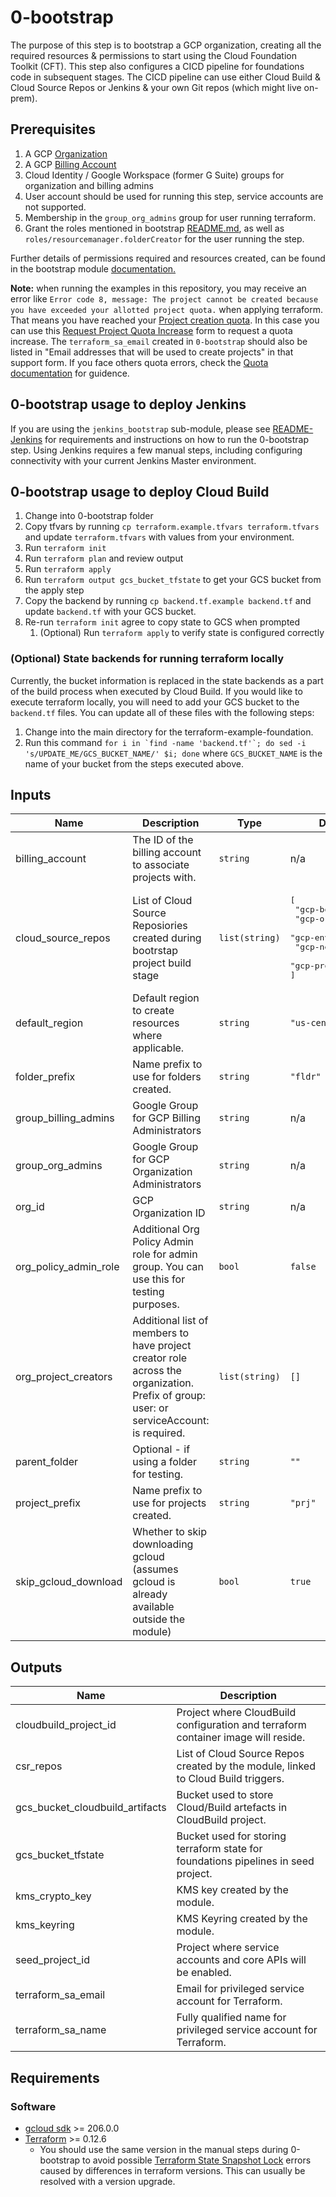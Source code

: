 # 0-bootstrap

The purpose of this step is to bootstrap a GCP organization, creating all the required resources & permissions to start using the Cloud Foundation Toolkit (CFT). This step also configures a CICD pipeline for foundations code in subsequent stages. The CICD pipeline can use either Cloud Build & Cloud Source Repos or Jenkins & your own Git repos (which might live on-prem).

## Prerequisites

1. A GCP [Organization](https://cloud.google.com/resource-manager/docs/creating-managing-organization)
1. A GCP [Billing Account](https://cloud.google.com/billing/docs/how-to/manage-billing-account)
1. Cloud Identity / Google Workspace (former G Suite) groups for organization and billing admins
1. User account should be used for running this step, service accounts are not supported.
1. Membership in the `group_org_admins` group for user running terraform.
1. Grant the roles mentioned in bootstrap [README.md](https://github.com/terraform-google-modules/terraform-google-bootstrap#permissions), as well as `roles/resourcemanager.folderCreator` for the user running the step.

Further details of permissions required and resources created, can be found in the bootstrap module [documentation.](https://github.com/terraform-google-modules/terraform-google-bootstrap)

**Note:** when running the examples in this repository, you may receive an error like `Error code 8, message: The project cannot be created because you have exceeded your allotted project quota.` when applying terraform. That means you have reached your [Project creation quota](https://support.google.com/cloud/answer/6330231). In this case you can use this [Request Project Quota Increase](https://support.google.com/code/contact/project_quota_increase) form to request a quota increase. The `terraform_sa_email` created in `0-bootstrap` should also be listed in "Email addresses that will be used to create projects" in that support form. If you face others quota errors, check the [Quota documentation](https://cloud.google.com/docs/quota) for guidence.

## 0-bootstrap usage to deploy Jenkins

If you are using the `jenkins_bootstrap` sub-module, please see [README-Jenkins](./README-Jenkins.md) for requirements and instructions on how to run the 0-bootstrap step. Using Jenkins requires a few manual steps, including configuring connectivity with your current Jenkins Master environment.

## 0-bootstrap usage to deploy Cloud Build

1. Change into 0-bootstrap folder
1. Copy tfvars by running `cp terraform.example.tfvars terraform.tfvars` and update `terraform.tfvars` with values from your environment.
1. Run `terraform init`
1. Run `terraform plan` and review output
1. Run `terraform apply`
1. Run `terraform output gcs_bucket_tfstate` to get your GCS bucket from the apply step
1. Copy the backend by running `cp backend.tf.example backend.tf` and update `backend.tf` with your GCS bucket.
1. Re-run `terraform init` agree to copy state to GCS when prompted
    1. (Optional) Run `terraform apply` to verify state is configured correctly

### (Optional) State backends for running terraform locally

Currently, the bucket information is replaced in the state backends as a part of the build process when executed by Cloud Build. If you would like to execute terraform locally, you will need to add your GCS bucket to the `backend.tf` files. You can update all of these files with the following steps:

1. Change into the main directory for the terraform-example-foundation.
1. Run this command ```for i in `find -name 'backend.tf'`; do sed -i 's/UPDATE_ME/GCS_BUCKET_NAME/' $i; done``` where `GCS_BUCKET_NAME` is the name of your bucket from the steps executed above.

<!-- BEGINNING OF PRE-COMMIT-TERRAFORM DOCS HOOK -->
## Inputs

| Name | Description | Type | Default | Required |
|------|-------------|------|---------|:--------:|
| billing\_account | The ID of the billing account to associate projects with. | `string` | n/a | yes |
| cloud\_source\_repos | List of Cloud Source Reposiories created during bootrstap project build stage | `list(string)` | <pre>[<br>  "gcp-bootstrap",<br>  "gcp-org",<br>  "gcp-environments",<br>  "gcp-networks",<br>  "gcp-projects"<br>]</pre> | no |
| default\_region | Default region to create resources where applicable. | `string` | `"us-central1"` | no |
| folder\_prefix | Name prefix to use for folders created. | `string` | `"fldr"` | no |
| group\_billing\_admins | Google Group for GCP Billing Administrators | `string` | n/a | yes |
| group\_org\_admins | Google Group for GCP Organization Administrators | `string` | n/a | yes |
| org\_id | GCP Organization ID | `string` | n/a | yes |
| org\_policy\_admin\_role | Additional Org Policy Admin role for admin group. You can use this for testing purposes. | `bool` | `false` | no |
| org\_project\_creators | Additional list of members to have project creator role across the organization. Prefix of group: user: or serviceAccount: is required. | `list(string)` | `[]` | no |
| parent\_folder | Optional - if using a folder for testing. | `string` | `""` | no |
| project\_prefix | Name prefix to use for projects created. | `string` | `"prj"` | no |
| skip\_gcloud\_download | Whether to skip downloading gcloud (assumes gcloud is already available outside the module) | `bool` | `true` | no |

## Outputs

| Name | Description |
|------|-------------|
| cloudbuild\_project\_id | Project where CloudBuild configuration and terraform container image will reside. |
| csr\_repos | List of Cloud Source Repos created by the module, linked to Cloud Build triggers. |
| gcs\_bucket\_cloudbuild\_artifacts | Bucket used to store Cloud/Build artefacts in CloudBuild project. |
| gcs\_bucket\_tfstate | Bucket used for storing terraform state for foundations pipelines in seed project. |
| kms\_crypto\_key | KMS key created by the module. |
| kms\_keyring | KMS Keyring created by the module. |
| seed\_project\_id | Project where service accounts and core APIs will be enabled. |
| terraform\_sa\_email | Email for privileged service account for Terraform. |
| terraform\_sa\_name | Fully qualified name for privileged service account for Terraform. |

<!-- END OF PRE-COMMIT-TERRAFORM DOCS HOOK -->

## Requirements

### Software

- [gcloud sdk](https://cloud.google.com/sdk/install) >= 206.0.0
- [Terraform](https://www.terraform.io/downloads.html) >= 0.12.6
    - You should use the same version in the manual steps during 0-bootstrap to avoid possible  [Terraform State Snapshot Lock](https://github.com/hashicorp/terraform/issues/23290) errors caused by differences in terraform versions. This can usually be resolved with a version upgrade.

